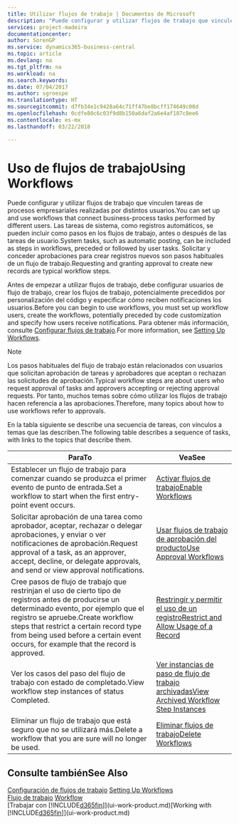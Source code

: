 ```yaml
---
title: Utilizar flujos de trabajo | Documentos de Microsoft
description: "Puede configurar y utilizar flujos de trabajo que vinculen tareas de procesos empresariales realizadas por distintos usuarios. Las tareas de sistema, como registros automáticos, se pueden incluir como pasos en los flujos de trabajo, antes o después de las tareas de usuario. Solicitar y conceder aprobaciones para crear registros nuevos son pasos habituales de un flujo de trabajo."
services: project-madeira
documentationcenter: 
author: SorenGP
ms.service: dynamics365-business-central
ms.topic: article
ms.devlang: na
ms.tgt_pltfrm: na
ms.workload: na
ms.search.keywords: 
ms.date: 07/04/2017
ms.author: sgroespe
ms.translationtype: HT
ms.sourcegitcommit: d7fb34e1c9428a64c71ff47be8bcff174649c00d
ms.openlocfilehash: 0cdfe80c6c03f9d8b150a6daf2a6e4af187c8ee6
ms.contentlocale: es-mx
ms.lasthandoff: 03/22/2018

---
```

# <a name="using-workflows"></a><span data-ttu-id="59e82-105">Uso de flujos de trabajo</span><span class="sxs-lookup"><span data-stu-id="59e82-105">Using Workflows</span></span>
<span data-ttu-id="59e82-106">Puede configurar y utilizar flujos de trabajo que vinculen tareas de procesos empresariales realizadas por distintos usuarios.</span><span class="sxs-lookup"><span data-stu-id="59e82-106">You can set up and use workflows that connect business-process tasks performed by different users.</span></span> <span data-ttu-id="59e82-107">Las tareas de sistema, como registros automáticos, se pueden incluir como pasos en los flujos de trabajo, antes o después de las tareas de usuario.</span><span class="sxs-lookup"><span data-stu-id="59e82-107">System tasks, such as automatic posting, can be included as steps in workflows, preceded or followed by user tasks.</span></span> <span data-ttu-id="59e82-108">Solicitar y conceder aprobaciones para crear registros nuevos son pasos habituales de un flujo de trabajo.</span><span class="sxs-lookup"><span data-stu-id="59e82-108">Requesting and granting approval to create new records are typical workflow steps.</span></span>  

 <span data-ttu-id="59e82-109">Antes de empezar a utilizar flujos de trabajo, debe configurar usuarios de flujo de trabajo, crear los flujos de trabajo, potencialmente precedidos por personalización del código y especificar cómo reciben notificaciones los usuarios.</span><span class="sxs-lookup"><span data-stu-id="59e82-109">Before you can begin to use workflows, you must set up workflow users, create the workflows, potentially preceded by code customization and specify how users receive notifications.</span></span> <span data-ttu-id="59e82-110">Para obtener más información, consulte [Configurar flujos de trabajo](across-set-up-workflows.md).</span><span class="sxs-lookup"><span data-stu-id="59e82-110">For more information, see [Setting Up Workflows](across-set-up-workflows.md).</span></span>  

> [!NOTE]  
>  <span data-ttu-id="59e82-111">Los pasos habituales del flujo de trabajo están relacionados con usuarios que solicitan aprobación de tareas y aprobadores que aceptan o rechazan las solicitudes de aprobación.</span><span class="sxs-lookup"><span data-stu-id="59e82-111">Typical workflow steps are about users who request approval of tasks and approvers accepting or rejecting approval requests.</span></span> <span data-ttu-id="59e82-112">Por tanto, muchos temas sobre cómo utilizar los flujos de trabajo hacen referencia a las aprobaciones.</span><span class="sxs-lookup"><span data-stu-id="59e82-112">Therefore, many topics about how to use workflows refer to approvals.</span></span>  

 <span data-ttu-id="59e82-113">En la tabla siguiente se describe una secuencia de tareas, con vínculos a temas que las describen.</span><span class="sxs-lookup"><span data-stu-id="59e82-113">The following table describes a sequence of tasks, with links to the topics that describe them.</span></span>  

|<span data-ttu-id="59e82-114">**Para**</span><span class="sxs-lookup"><span data-stu-id="59e82-114">**To**</span></span>|<span data-ttu-id="59e82-115">**Vea**</span><span class="sxs-lookup"><span data-stu-id="59e82-115">**See**</span></span>|  
|------------|-------------|  
|<span data-ttu-id="59e82-116">Establecer un flujo de trabajo para comenzar cuando se produzca el primer evento de punto de entrada.</span><span class="sxs-lookup"><span data-stu-id="59e82-116">Set a workflow to start when the first entry-point event occurs.</span></span>|[<span data-ttu-id="59e82-117">Activar flujos de trabajo</span><span class="sxs-lookup"><span data-stu-id="59e82-117">Enable Workflows</span></span>](across-how-to-enable-workflows.md)|  
|<span data-ttu-id="59e82-118">Solicitar aprobación de una tarea como aprobador, aceptar, rechazar o delegar aprobaciones, y enviar o ver notificaciones de aprobación.</span><span class="sxs-lookup"><span data-stu-id="59e82-118">Request approval of a task, as an approver, accept, decline, or delegate approvals, and send or view approval notifications.</span></span>|[<span data-ttu-id="59e82-119">Usar flujos de trabajo de aprobación del producto</span><span class="sxs-lookup"><span data-stu-id="59e82-119">Use Approval Workflows</span></span>](across-how-use-approval-workflows.md)|  
|<span data-ttu-id="59e82-120">Cree pasos de flujo de trabajo que restrinjan el uso de cierto tipo de registros antes de producirse un determinado evento, por ejemplo que el registro se apruebe.</span><span class="sxs-lookup"><span data-stu-id="59e82-120">Create workflow steps that restrict a certain record type from being used before a certain event occurs, for example that the record is approved.</span></span>|[<span data-ttu-id="59e82-121">Restringir y permitir el uso de un registro</span><span class="sxs-lookup"><span data-stu-id="59e82-121">Restrict and Allow Usage of a Record</span></span>](across-how-to-restrict-and-allow-usage-of-a-record.md)|  
|<span data-ttu-id="59e82-122">Ver los casos del paso del flujo de trabajo con estado de completado.</span><span class="sxs-lookup"><span data-stu-id="59e82-122">View workflow step instances of status Completed.</span></span>|[<span data-ttu-id="59e82-123">Ver instancias de paso de flujo de trabajo archivadas</span><span class="sxs-lookup"><span data-stu-id="59e82-123">View Archived Workflow Step Instances</span></span>](across-how-to-view-archived-workflow-step-instances.md)|  
|<span data-ttu-id="59e82-124">Eliminar un flujo de trabajo que está seguro que no se utilizará más.</span><span class="sxs-lookup"><span data-stu-id="59e82-124">Delete a workflow that you are sure will no longer be used.</span></span>|[<span data-ttu-id="59e82-125">Eliminar flujos de trabajo</span><span class="sxs-lookup"><span data-stu-id="59e82-125">Delete Workflows</span></span>](across-how-to-delete-workflows.md)|  

## <a name="see-also"></a><span data-ttu-id="59e82-126">Consulte también</span><span class="sxs-lookup"><span data-stu-id="59e82-126">See Also</span></span>  
<span data-ttu-id="59e82-127">[Configuración de flujos de trabajo](across-set-up-workflows.md) </span><span class="sxs-lookup"><span data-stu-id="59e82-127">[Setting Up Workflows](across-set-up-workflows.md) </span></span>  
<span data-ttu-id="59e82-128">[Flujo de trabajo](across-workflow.md) </span><span class="sxs-lookup"><span data-stu-id="59e82-128">[Workflow](across-workflow.md) </span></span>  
<span data-ttu-id="59e82-129">[Trabajar con [!INCLUDE[d365fin](includes/d365fin_md.md)]](ui-work-product.md)</span><span class="sxs-lookup"><span data-stu-id="59e82-129">[Working with [!INCLUDE[d365fin](includes/d365fin_md.md)]](ui-work-product.md)</span></span>

